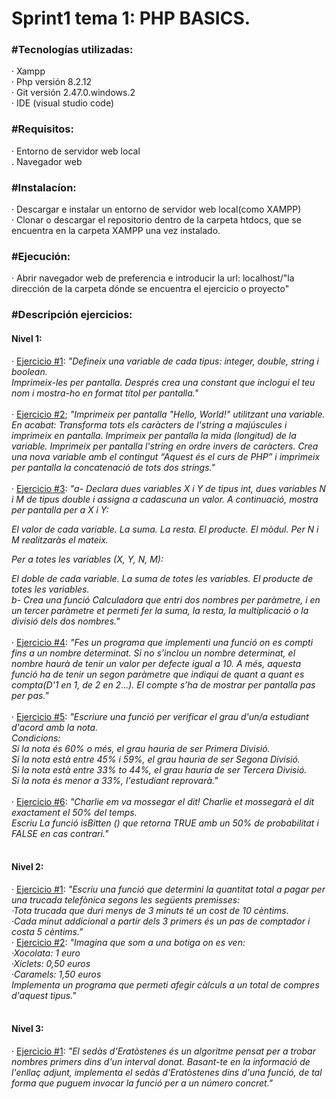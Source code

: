 **<h1>Sprint1 tema 1: PHP BASICS.</h1>**

**<h3>#Tecnologías utilizadas:</h3>**
    · Xampp<br>
    · Php versión 8.2.12<br>
    · Git versión 2.47.0.windows.2<br>
    · IDE (visual studio code)

**<h3>#Requisitos:</h3>**
    · Entorno de servidor web local<br>
    . Navegador web

**<h3>#Instalacíon:</h3>**
    · Descargar e instalar un entorno de servidor web local(como XAMPP)<br>
    · Clonar o descargar el repositorio dentro de la carpeta htdocs, que se encuentra en la carpeta XAMPP una vez instalado.

**<h3>#Ejecución:</h3>**
    · Abrir navegador web de preferencia e introducir la url: localhost/"la dirección de la carpeta dónde se encuentra el ejercicio o proyecto"

**<h3>#Descripción ejercicios:</h3>**
    **<h4>Nivel 1:</h4>**
    · <a href="1.2.1_php_basics_nivell1.php">Ejercicio #1</a>: *"Defineix una variable de cada tipus: integer, double, string i 
        boolean.  
        Imprimeix-les per pantalla.
        Després crea una constant que inclogui el teu nom i mostra-ho en format títol per pantalla."*<br><br>
    · <a href="1.2.2_php_basics_nivell1.php">Ejercicio #2</a>; *"Imprimeix per pantalla "Hello, World!" utilitzant una variable. En acabat:
        Transforma tots els caràcters de l'string a majúscules i imprimeix en pantalla.
        Imprimeix per pantalla la mida (longitud) de la variable.
        Imprimeix per pantalla l'string en ordre invers de caràcters.
        Crea una nova variable amb el contingut “Aquest és el curs de PHP” i imprimeix per pantalla la concatenació de tots dos strings."*<br><br>
    · <a href="1.2.3_php_basics_nivell1.php">Ejercicio #3</a>: *"a- Declara dues variables X i Y de tipus int, dues variables N i M de tipus double i assigna a cadascuna un valor. A continuació, mostra per pantalla per a X i Y:*

*El valor de cada variable.*
*La suma.*
*La resta.*
*El producte.*
*El mòdul.*
*Per N i M realitzaràs el mateix.*

*Per a totes les variables (X, Y, N, M):*

*El doble de cada variable.*
*La suma de totes les variables.*
*El producte de totes les variables.*<br>
*b- Crea una funció Calculadora que entri dos nombres per paràmetre, i en un tercer paràmetre et permeti fer la suma, la resta, la multiplicació o la divisió dels dos nombres."*<br><br>
    · <a href="1.2.4_php_basics_nivell1.php">Ejercicio #4</a>: *"Fes un programa que implementi una funció on es compti fins a un nombre determinat. Si no s’inclou un nombre determinat, el nombre haurà de tenir un valor per defecte igual a 10. A més, aquesta funció ha de tenir un segon paràmetre que indiqui de quant a quant es compta(D'1 en 1, de 2 en 2…). El compte s’ha de mostrar per pantalla pas per pas."*<br><br>
    · <a href="1.2.5_php_basics_nivell1.php">Ejercicio #5</a>: *"Escriure una funció per verificar el grau d'un/a estudiant d'acord amb la nota.<br>Condicions:<br>Si la nota és 60% o més, el grau hauria de ser Primera Divisió.<br>Si la nota està entre 45% i 59%, el grau hauria de ser Segona Divisió.<br>Si la nota està entre 33% to 44%, el grau hauria de ser Tercera Divisió.<br>Si la nota és menor a 33%, l'estudiant reprovarà."*<br><br>
    · <a href="1.2.6_php_basics_nivell1.php">Ejercicio #6</a>: *"Charlie em va mossegar el dit! Charlie et mossegarà el dit exactament el 50% del temps.<br>Escriu La funció isBitten () que retorna TRUE amb un 50% de probabilitat i FALSE en cas contrari."*<br><br>
    
**<h4>Nivel 2:</h4>**
    · <a href="1.2.1_php_basics_nivell2.php">Ejercicio #1</a>: *"Escriu una funció que determini la quantitat total a pagar per una trucada telefònica segons les següents premisses:<br>·Tota trucada que duri menys de 3 minuts té un cost de 10 cèntims.<br>·Cada minut addicional a partir dels 3 primers és un pas de comptador i costa 5 cèntims."*<br>
    · <a href="1.2.2_php_basics_nivell2.php">Ejercicio #2</a>: *"Imagina que som a una botiga on es ven:<br>·Xocolata: 1 euro<br>·Xiclets: 0,50 euros<br>·Caramels: 1,50 euros<br>Implementa un programa que permeti afegir càlculs a un total de compres d'aquest tipus."*<br><br>

**<h4>Nivel 3:</h4>**
    · <a href="1.2.1_php_basics_nivell3.php">Ejercicio #1</a>: *"El sedàs d'Eratòstenes és un algoritme pensat per a trobar nombres primers dins d'un interval donat. Basant-te en la informació de l'enllaç adjunt, implementa el sedàs d'Eratòstenes dins d'una funció, de tal forma que puguem invocar la funció per a un número concret."*<br>

